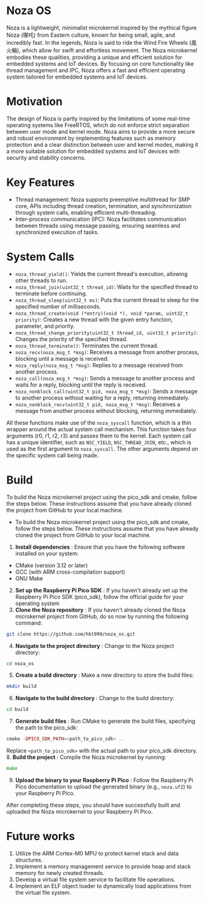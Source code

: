 # Noza OS
Noza is a lightweight, minimalist microkernel inspired by the mythical figure Noza (哪吒) from Eastern culture, known for being small, agile, and incredibly fast. In the legends, Noza is said to ride the Wind Fire Wheels (風火輪), which allow for swift and effortless movement. The Noza microkernel embodies these qualities, providing a unique and efficient solution for embedded systems and IoT devices. By focusing on core functionality like thread management and IPC, Noza offers a fast and efficient operating system tailored for embedded systems and IoT devices.

# Motivation
The design of Noza is partly inspired by the limitations of some real-time operating systems like FreeRTOS, which do not enforce strict separation between user mode and kernel mode. Noza aims to provide a more secure and robust environment by implementing features such as memory protection and a clear distinction between user and kernel modes, making it a more suitable solution for embedded systems and IoT devices with security and stability concerns.

# Key Features
* Thread management: Noza supports preemptive multithread for SMP core, APIs including thread creation, termination, and synchronization through system calls, enabling efficient multi-threading.
* Inter-process communication (IPC): Noza facilitates communication between threads using message passing, ensuring seamless and synchronized execution of tasks.

# System Calls
* `noza_thread_yield()`: Yields the current thread's execution, allowing other threads to run. 
* `noza_thread_join(uint32_t thread_id)`: Waits for the specified thread to terminate before continuing. 
* `noza_thread_sleep(uint32_t ms)`: Puts the current thread to sleep for the specified number of milliseconds. 
* `noza_thread_create(void (*entry)(void *), void *param, uint32_t priority)`: Creates a new thread with the given entry function, parameter, and priority. 
* `noza_thread_change_priority(uint32_t thread_id, uint32_t priority)`: Changes the priority of the specified thread. 
* `noza_thread_terminate()`: Terminates the current thread. 
* `noza_recv(noza_msg_t *msg)`: Receives a message from another process, blocking until a message is received. 
* `noza_reply(noza_msg_t *msg)`: Replies to a message received from another process. 
* `noza_call(noza_msg_t *msg)`: Sends a message to another process and waits for a reply, blocking until the reply is received. 
* `noza_nonblock_call(uint32_t pid, noza_msg_t *msg)`: Sends a message to another process without waiting for a reply, returning immediately. 
* `noza_nonblock_recv(uint32_t pid, noza_msg_t *msg)`: Receives a message from another process without blocking, returning immediately.

All these functions make use of the `noza_syscall` function, which is a thin wrapper around the actual system call mechanism. This function takes four arguments (r0, r1, r2, r3) and passes them to the kernel. Each system call has a unique identifier, such as `NSC_YIELD`, `NSC_THREAD_JOIN`, etc., which is used as the first argument to `noza_syscall`. The other arguments depend on the specific system call being made.

# Build
To build the Noza microkernel project using the pico_sdk and cmake, follow the steps below. These instructions assume that you have already cloned the project from GitHub to your local machine.
- To build the Noza microkernel project using the pico_sdk and cmake, follow the steps below. These instructions assume that you have already cloned the project from GitHub to your local machine. 
1. **Install dependencies** : Ensure that you have the following software installed on your system:
- CMake (version 3.12 or later)
- GCC (with ARM cross-compilation support)
- GNU Make
2. **Set up the Raspberry Pi Pico SDK** : If you haven't already set up the Raspberry Pi Pico SDK (pico_sdk), follow the official guide for your operating system
3. **Clone the Noza repository** : If you haven't already cloned the Noza microkernel project from GitHub, do so now by running the following command:
```bash
git clone https://github.com/hkt999/noza_os.git
``` 
4. **Navigate to the project directory** : Change to the Noza project directory:

```bash
cd noza_os
``` 
5. **Create a build directory** : Make a new directory to store the build files:

```bash
mkdir build
``` 
6. **Navigate to the build directory** : Change to the build directory:

```bash
cd build
``` 
7. **Generate build files** : Run CMake to generate the build files, specifying the path to the pico_sdk:

```php
cmake -DPICO_SDK_PATH=<path_to_pico_sdk> ..
```

Replace `<path_to_pico_sdk>` with the actual path to your pico_sdk directory. 
8. **Build the project** : Compile the Noza microkernel by running:

```go
make
``` 
9. **Upload the binary to your Raspberry Pi Pico** : Follow the Raspberry Pi Pico documentation to upload the generated binary (e.g., `noza.uf2`) to your Raspberry Pi Pico.

After completing these steps, you should have successfully built and uploaded the Noza microkernel to your Raspberry Pi Pico.

# Future works
1. Utilize the ARM Cortex-M0 MPU to protect kernel stack and data structures.
2. Implement a memory management service to provide heap and stack memory for newly created threads.
3. Develop a virtual file system service to facilitate file operations.
4. Implement an ELF object loader to dynamically load applications from the virtual file system.


